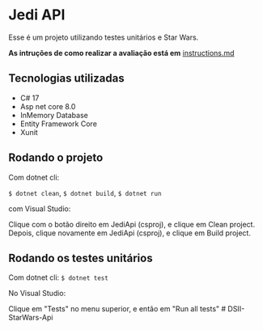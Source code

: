 # Jedi API

Esse é um projeto utilizando testes unitários e Star Wars.


**As intruções de como realizar a avaliação está em** [instructions.md](https://github.com/DS-ETECHAS/StarWarsApi/blob/main/instructions.md)

## Tecnologias utilizadas
- C# 17
- Asp net core 8.0
- InMemory Database
- Entity Framework Core
- Xunit

## Rodando o projeto

Com dotnet cli:

`$ dotnet clean`,
`$ dotnet build`,
`$ dotnet run`


com Visual Studio:

Clique com o botão direito em JediApi (csproj), e clique em Clean project.
Depois, clique novamente em JediApi (csproj), e clique em Build project.

## Rodando os testes unitários

Com dotnet cli:
`$ dotnet test`

No Visual Studio:

Clique em "Tests" no menu superior, e então em "Run all tests"
#   D S I I - S t a r W a r s - A p i  
 